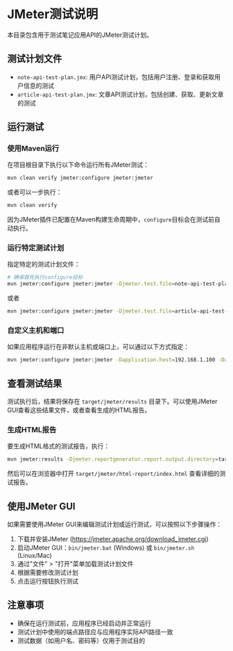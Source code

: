 # JMeter测试说明

本目录包含用于测试笔记应用API的JMeter测试计划。

## 测试计划文件

- `note-api-test-plan.jmx`: 用户API测试计划，包括用户注册、登录和获取用户信息的测试
- `article-api-test-plan.jmx`: 文章API测试计划，包括创建、获取、更新文章的测试

## 运行测试

### 使用Maven运行

在项目根目录下执行以下命令运行所有JMeter测试：

```bash
mvn clean verify jmeter:configure jmeter:jmeter
```

或者可以一步执行：

```bash
mvn clean verify
```

因为JMeter插件已配置在Maven构建生命周期中，`configure`目标会在测试前自动执行。

### 运行特定测试计划

指定特定的测试计划文件：

```bash
# 确保首先执行configure目标
mvn jmeter:configure jmeter:jmeter -Djmeter.test.file=note-api-test-plan.jmx
```

或者

```bash
mvn jmeter:configure jmeter:jmeter -Djmeter.test.file=article-api-test-plan.jmx
```

### 自定义主机和端口

如果应用程序运行在非默认主机或端口上，可以通过以下方式指定：

```bash
mvn jmeter:configure jmeter:jmeter -Dapplication.host=192.168.1.100 -Dapplication.port=9090
```

## 查看测试结果

测试执行后，结果将保存在 `target/jmeter/results` 目录下。可以使用JMeter GUI查看这些结果文件，或者查看生成的HTML报告。

### 生成HTML报告

要生成HTML格式的测试报告，执行：

```bash
mvn jmeter:results -Djmeter.reportgenerator.report.output.directory=target/jmeter/html-report
```

然后可以在浏览器中打开 `target/jmeter/html-report/index.html` 查看详细的测试报告。

## 使用JMeter GUI

如果需要使用JMeter GUI来编辑测试计划或运行测试，可以按照以下步骤操作：

1. 下载并安装JMeter (https://jmeter.apache.org/download_jmeter.cgi)
2. 启动JMeter GUI：`bin/jmeter.bat` (Windows) 或 `bin/jmeter.sh` (Linux/Mac)
3. 通过"文件" > "打开"菜单加载测试计划文件
4. 根据需要修改测试计划
5. 点击运行按钮执行测试

## 注意事项

- 确保在运行测试前，应用程序已经启动并正常运行
- 测试计划中使用的端点路径应与应用程序实际API路径一致
- 测试数据（如用户名、密码等）仅用于测试目的 